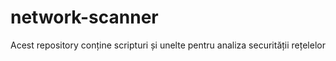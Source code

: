 # network-scanner
Acest repository conține scripturi și unelte pentru analiza securității rețelelor
